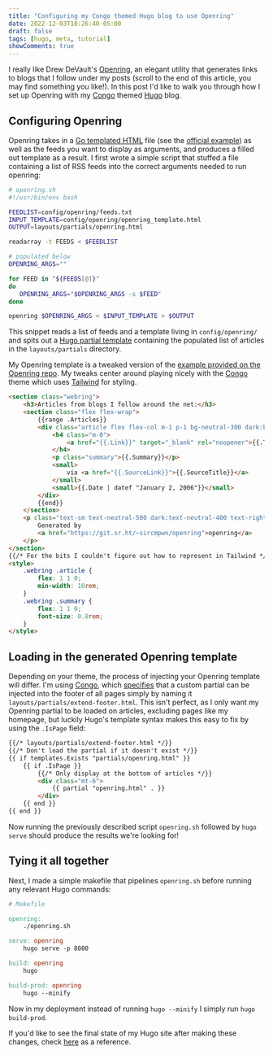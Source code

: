 ```yaml
---
title: "Configuring my Congo themed Hugo blog to use Openring"
date: 2022-12-03T18:26:40-05:00
draft: false
tags: [hugo, meta, tutorial]
showComments: true
---
```


I really like Drew DeVault's [Openring](https://git.sr.ht/~sircmpwn/openring), an elegant utility that generates links to blogs that I follow under my posts (scroll to the end of this article, you may find something you like!).
In this post I'd like to walk you through how I set up Openring with my [Congo](https://jpanther.github.io/congo/) themed [Hugo](https://gohugo.io/) blog.

## Configuring Openring

Openring takes in a [Go templated HTML](https://pkg.go.dev/html/template) file (see the [official example](https://git.sr.ht/~sircmpwn/openring/tree/master/item/in.html)) as well as the feeds you want to display as arguments, and produces a filled out template as a result.
I first wrote a simple script that stuffed a file containing a list of RSS feeds into the correct arguments needed to run openring:

```bash
# openring.sh
#!/usr/bin/env bash

FEEDLIST=config/openring/feeds.txt
INPUT_TEMPLATE=config/openring/openring_template.html
OUTPUT=layouts/partials/openring.html

readarray -t FEEDS < $FEEDLIST

# populated below
OPENRING_ARGS=""

for FEED in "${FEEDS[@]}"
do
   OPENRING_ARGS="$OPENRING_ARGS -s $FEED"
done

openring $OPENRING_ARGS < $INPUT_TEMPLATE > $OUTPUT
```

This snippet reads a list of feeds and a template living in `config/openring/` and spits out a [Hugo partial template](https://gohugo.io/templates/partials/) containing the populated list of articles in the `layouts/partials` directory.

My Openring template is a tweaked version of the [example provided on the Openring repo](https://git.sr.ht/~sircmpwn/openring/tree/master/item/in.html).
My tweaks center around playing nicely with the [Congo](https://jpanther.github.io/congo/) theme which uses [Tailwind](https://tailwindcss.com/) for styling.

```html
<section class="webring">
    <h3>Articles from blogs I follow around the net:</h3>
    <section class="flex flex-wrap">
        {{range .Articles}}
        <div class="article flex flex-col m-1 p-1 bg-neutral-300 dark:bg-neutral-600">
            <h4 class="m-0">
                <a href="{{.Link}}" target="_blank" rel="noopener">{{.Title}}</a>
            </h4>
            <p class="summary">{{.Summary}}</p>
            <small>
                via <a href="{{.SourceLink}}">{{.SourceTitle}}</a>
            </small>
            <small>{{.Date | datef "January 2, 2006"}}</small>
        </div>
        {{end}}
    </section>
    <p class="text-sm text-neutral-500 dark:text-neutral-400 text-right">
        Generated by
        <a href="https://git.sr.ht/~sircmpwn/openring">openring</a>
    </p>
</section>
{{/* For the bits I couldn't figure out how to represent in Tailwind */}}
<style>
    .webring .article {
        flex: 1 1 0;
        min-width: 10rem;
    }
    .webring .summary {
        flex: 1 1 0;
        font-size: 0.8rem;
    }
</style>
```

## Loading in the generated Openring template

Depending on your theme, the process of injecting your Openring template will differ.
I'm using [Congo](https://jpanther.github.io/congo/), which [specifies](https://jpanther.github.io/congo/docs/partials/#head-and-footer) that a custom partial can be injected into the footer of all pages simply by naming it `layouts/partials/extend-footer.html`.
This isn't perfect, as I only want my Openring partial to be loaded on articles, excluding pages like my homepage, but luckily Hugo's template syntax makes this easy to fix by using the `.IsPage` field:

```html
{{/* layouts/partials/extend-footer.html */}}
{{/* Don't load the partial if it doesn't exist */}}
{{ if templates.Exists "partials/openring.html" }}
    {{ if .IsPage }}
        {{/* Only display at the bottom of articles */}}
        <div class="mt-6">
            {{ partial "openring.html" . }}
        </div>
    {{ end }}
{{ end }}
```

Now running the previously described script `openring.sh` followed by `hugo serve` should produce the results we're looking for!

## Tying it all together

Next, I made a simple makefile that pipelines `openring.sh` before running any relevant Hugo commands:

```Makefile
# Makefile

openring:
	./openring.sh

serve: openring
	hugo serve -p 8080

build: openring
	hugo

build-prod: openring
	hugo --minify
```

Now in my deployment instead of running `hugo --minify` I simply run `hugo build-prod`.

If you'd like to see the final state of my Hugo site after making these changes, check [here](https://github.com/nikitawootten/nikitawootten.github.io/) as a reference.
